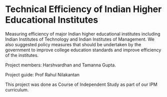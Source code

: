 # Technical Efficiency of Indian Higher Educational Institutes
Measuring efficiency of major Indian higher educational institutes including Indian Institutes of Technology and Indian Institutes of Management. We also suggested policy measures that should be undertaken by the government to improve college education standards and improve efficiency of the institutes.

Project members: Harshvardhan and Tamanna Gupta.

Project guide: Prof Rahul Nilakantan

This project was done as Course of Independent Study as part of our IPM curriculum. 
